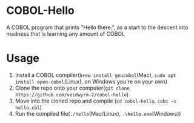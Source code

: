 # COBOL-Hello

A COBOL program that prints "Hello there.", as a start to the descent into madness that is learning any amount of COBOL

# Usage

1. Install a COBOL compiler(`brew install gnucobol`(Mac), `sudo apt install open-cobol`(Linux), on Windows you're on your own)
2. Clone the repo onto your computer(`git clone https://github.com/voidwyrm-2/cobol-hello`)
2. Move into the cloned repo and compile (`cd cobol-hello`, `cobc -x hello.cbl`)
3. Run the compiled file(`./hello`(Mac/Linux), `.\hello.exe`(Windows))
